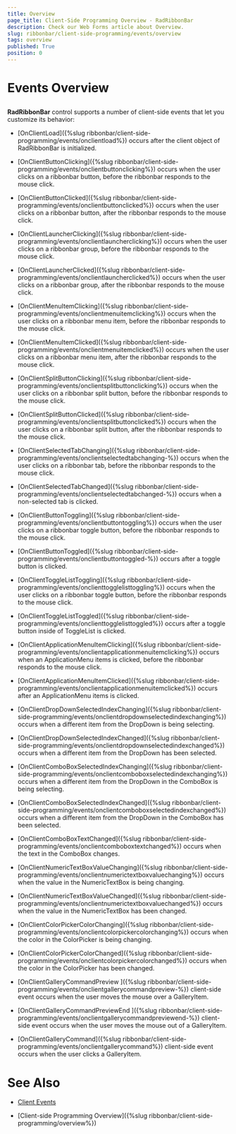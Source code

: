 ```yaml
---
title: Overview
page_title: Client-Side Programming Overview - RadRibbonBar
description: Check our Web Forms article about Overview.
slug: ribbonbar/client-side-programming/events/overview
tags: overview
published: True
position: 0
---
```


# Events Overview



## 

**RadRibbonBar** control supports a number of client-side events that let you customize its behavior:

* [OnClientLoad]({%slug ribbonbar/client-side-programming/events/onclientload%}) occurs after the client object of RadRibbonBar is initialized.

* [OnClientButtonClicking]({%slug ribbonbar/client-side-programming/events/onclientbuttonclicking%}) occurs when the user clicks on a ribbonbar button, before the ribbonbar responds to the mouse click.

* [OnClientButtonClicked]({%slug ribbonbar/client-side-programming/events/onclientbuttonclicked%}) occurs when the user clicks on a ribbonbar button, after the ribbonbar responds to the mouse click.

* [OnClientLauncherClicking]({%slug ribbonbar/client-side-programming/events/onclientlauncherclicking%}) occurs when the user clicks on a ribbonbar group, before the ribbonbar responds to the mouse click.

* [OnClientLauncherClicked]({%slug ribbonbar/client-side-programming/events/onclientlauncherclicked%}) occurs when the user clicks on a ribbonbar group, after the ribbonbar responds to the mouse click.

* [OnClientMenuItemClicking]({%slug ribbonbar/client-side-programming/events/onclientmenuitemclicking%}) occurs when the user clicks on a ribbonbar menu item, before the ribbonbar responds to the mouse click.

* [OnClientMenuItemClicked]({%slug ribbonbar/client-side-programming/events/onclientmenuitemclicked%}) occurs when the user clicks on a ribbonbar menu item, after the ribbonbar responds to the mouse click.

* [OnClientSplitButtonClicking]({%slug ribbonbar/client-side-programming/events/onclientsplitbuttonclicking%}) occurs when the user clicks on a ribbonbar split button, before the ribbonbar responds to the mouse click.

* [OnClientSplitButtonClicked]({%slug ribbonbar/client-side-programming/events/onclientsplitbuttonclicked%}) occurs when the user clicks on a ribbonbar split button, after the ribbonbar responds to the mouse click.

* [OnClientSelectedTabChanging]({%slug ribbonbar/client-side-programming/events/onclientselectedtabchanging-%}) occurs when the user clicks on a ribbonbar tab, before the ribbonbar responds to the mouse click.

* [OnClientSelectedTabChanged]({%slug ribbonbar/client-side-programming/events/onclientselectedtabchanged-%}) occurs when a non-selected tab is clicked.

* [OnClientButtonToggling]({%slug ribbonbar/client-side-programming/events/onclientbuttontoggling%}) occurs when the user clicks on a ribbonbar toggle button, before the ribbonbar responds to the mouse click.

* [OnClientButtonToggled]({%slug ribbonbar/client-side-programming/events/onclientbuttontoggled-%}) occurs after a toggle button is clicked.

* [OnClientToggleListToggling]({%slug ribbonbar/client-side-programming/events/onclienttogglelisttoggling%}) occurs when the user clicks on a ribbonbar toggle button, before the ribbonbar responds to the mouse click.

* [OnClientToggleListToggled]({%slug ribbonbar/client-side-programming/events/onclienttogglelisttoggled%}) occurs after a toggle button inside of ToggleList is clicked.

* [OnClientApplicationMenuItemClicking]({%slug ribbonbar/client-side-programming/events/onclientapplicationmenuitemclicking%}) occurs when an ApplicationMenu items is clicked, before the ribbonbar responds to the mouse click.

* [OnClientApplicationMenuItemClicked]({%slug ribbonbar/client-side-programming/events/onclientapplicationmenuitemclicked%}) occurs after an ApplicationMenu items is clicked.

* [OnClientDropDownSelectedIndexChanging]({%slug ribbonbar/client-side-programming/events/onclientdropdownselectedindexchanging%}) occurs when a different item from the DropDown is being selecting.

* [OnClientDropDownSelectedIndexChanged]({%slug ribbonbar/client-side-programming/events/onclientdropdownselectedindexchanged%}) occurs when a different item from the DropDown has been selected.

* [OnClientComboBoxSelectedIndexChanging]({%slug ribbonbar/client-side-programming/events/onclientcomboboxselectedindexchanging%}) occurs when a different item from the DropDown in the ComboBox is being selecting.

* [OnClientComboBoxSelectedIndexChanged]({%slug ribbonbar/client-side-programming/events/onclientcomboboxselectedindexchanged%}) occurs when a different item from the DropDown in the ComboBox has been selected.

* [OnClientComboBoxTextChanged]({%slug ribbonbar/client-side-programming/events/onclientcomboboxtextchanged%}) occurs when the text in the ComboBox changes.

* [OnClientNumericTextBoxValueChanging]({%slug ribbonbar/client-side-programming/events/onclientnumerictextboxvaluechanging%}) occurs when the value in the NumericTextBox is being changing.

* [OnClientNumericTextBoxValueChanged]({%slug ribbonbar/client-side-programming/events/onclientnumerictextboxvaluechanged%}) occurs when the value in the NumericTextBox has been changed.

* [OnClientColorPickerColorChanging]({%slug ribbonbar/client-side-programming/events/onclientcolorpickercolorchanging%}) occurs when the color in the ColorPicker is being changing.

* [OnClientColorPickerColorChanged]({%slug ribbonbar/client-side-programming/events/onclientcolorpickercolorchanged%}) occurs when the color in the ColorPicker has been changed.

* [OnClientGalleryCommandPreview ]({%slug ribbonbar/client-side-programming/events/onclientgallerycommandpreview-%}) client-side event occurs when the user moves the mouse over a GalleryItem.

* [OnClientGalleryCommandPreviewEnd ]({%slug ribbonbar/client-side-programming/events/onclientgallerycommandpreviewend-%}) client-side event occurs when the user moves the mouse out of a GalleryItem.

* [OnClientGalleryCommand]({%slug ribbonbar/client-side-programming/events/onclientgallerycommand%}) client-side event occurs when the user clicks a GalleryItem.

# See Also

 * [Client Events](https://demos.telerik.com/aspnet-ajax/RibbonBar/Examples/Events/ClientSide/DefaultCS.aspx)

 * [Client-side Programming Overview]({%slug ribbonbar/client-side-programming/overview%})
